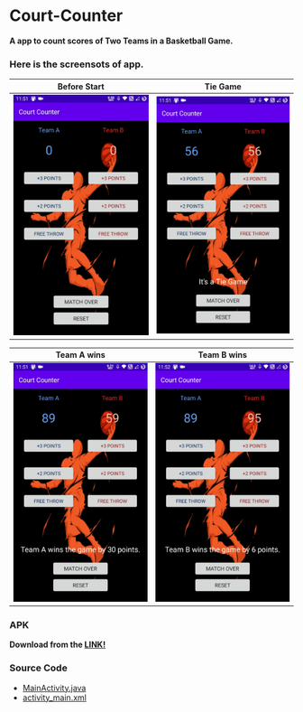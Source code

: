 # Court-Counter
**A app to count scores of Two Teams in a Basketball Game.**

### Here is the screensots of app.

Before Start            |  Tie Game    
:-------------------------:|:-------------------------:|
![](https://raw.githubusercontent.com/Iltwats/CDN/master/Android/CourtCounter/start.jpg)  |  ![](https://raw.githubusercontent.com/Iltwats/CDN/master/Android/CourtCounter/tie.jpg)  

Team A wins            | Team B wins     
:-------------------------:|:-------------------------:|
![](https://raw.githubusercontent.com/Iltwats/CDN/master/Android/CourtCounter/Awins.jpg)  |  ![](https://raw.githubusercontent.com/Iltwats/CDN/master/Android/CourtCounter/Bwins.jpg)  

### APK
**Download from the [LINK!](https://github.com/Iltwats/Court-Counter/releases/download/v1.0/CourtCounter.apk)**

### Source Code
- [MainActivity.java](https://github.com/Iltwats/Court-Counter/blob/master/app/src/main/java/com/example/android/courtcounter/MainActivity.java)
- [activity_main.xml](https://github.com/Iltwats/Court-Counter/blob/master/app/src/main/res/layout/activity_main.xml)




